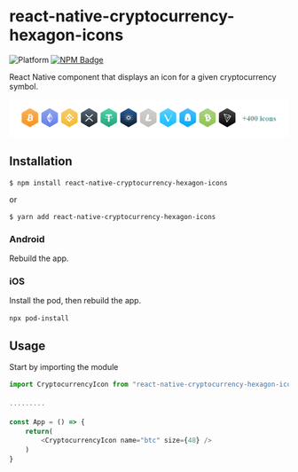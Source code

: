 
# react-native-cryptocurrency-hexagon-icons

![Platform](https://img.shields.io/badge/platform-ios%20%7C%20android-green)
[![NPM Badge](https://img.shields.io/npm/v/react-native-cryptocurrency-hexagon-icons)](https://www.npmjs.com/package/react-native-cryptocurrency-hexagon-icons)

React Native component that displays an icon for a given cryptocurrency symbol.

<p align="center" >
  <img
    src="https://github.com/iamlucnguyen/react-native-cryptocurrency-hexagon-icons/raw/master/assets/images/preview.png"
    alt="Preview"
  />
</p>

## Installation

```
$ npm install react-native-cryptocurrency-hexagon-icons
```

or

```
$ yarn add react-native-cryptocurrency-hexagon-icons
```

### Android

Rebuild the app.

### iOS

Install the pod, then rebuild the app.

`npx pod-install`


## Usage

Start by importing the module

```js
import CryptocurrencyIcon from "react-native-cryptocurrency-hexagon-icons"

.........

const App = () => {
	return(
		<CryptocurrencyIcon name="btc" size={48} />
	)
}
```
